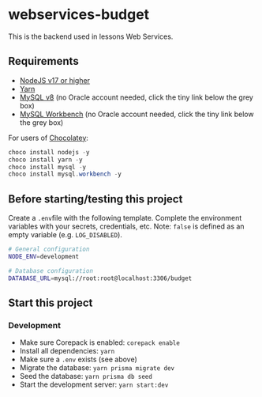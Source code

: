 # webservices-budget

This is the backend used in lessons Web Services.

## Requirements

- [NodeJS v17 or higher](https://nodejs.org/)
- [Yarn](https://yarnpkg.com/)
- [MySQL v8](https://dev.mysql.com/downloads/windows/installer/8.0.html) (no Oracle account needed, click the tiny link below the grey box)
- [MySQL Workbench](https://dev.mysql.com/downloads/workbench/) (no Oracle account needed, click the tiny link below the grey box)

For users of [Chocolatey](https://chocolatey.org/):

```powershell
choco install nodejs -y
choco install yarn -y
choco install mysql -y
choco install mysql.workbench -y
```

## Before starting/testing this project

Create a `.env`file with the following template. Complete the environment variables with your secrets, credentials, etc. Note: `false` is defined as an
empty variable (e.g. `LOG_DISABLED`).

```bash
# General configuration
NODE_ENV=development

# Database configuration
DATABASE_URL=mysql://root:root@localhost:3306/budget
```

## Start this project

### Development

- Make sure Corepack is enabled: `corepack enable`
- Install all dependencies: `yarn`
- Make sure a `.env` exists (see above)
- Migrate the database: `yarn prisma migrate dev`
- Seed the database: `yarn prisma db seed`
- Start the development server: `yarn start:dev`
